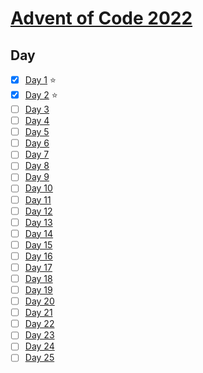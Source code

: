 # [Advent of Code 2022](https://adventofcode.com/2022)

## Day

- [x] [Day 1](days/day_01) ⭐️
- [x] [Day 2](days/day_02) ⭐️
- [ ] [Day 3](days/day_03)
- [ ] [Day 4](days/day_04)
- [ ] [Day 5](days/day_05)
- [ ] [Day 6](days/day_06)
- [ ] [Day 7](days/day_07)
- [ ] [Day 8](days/day_08)
- [ ] [Day 9](days/day_09)
- [ ] [Day 10](days/day_10)
- [ ] [Day 11](days/day_11)
- [ ] [Day 12](days/day_12)
- [ ] [Day 13](days/day_13)
- [ ] [Day 14](days/day_14)
- [ ] [Day 15](days/day_15)
- [ ] [Day 16](days/day_16)
- [ ] [Day 17](days/day_17)
- [ ] [Day 18](days/day_18)
- [ ] [Day 19](days/day_19)
- [ ] [Day 20](days/day_20)
- [ ] [Day 21](days/day_21)
- [ ] [Day 22](days/day_22)
- [ ] [Day 23](days/day_23)
- [ ] [Day 24](days/day_24)
- [ ] [Day 25](days/day_25)
